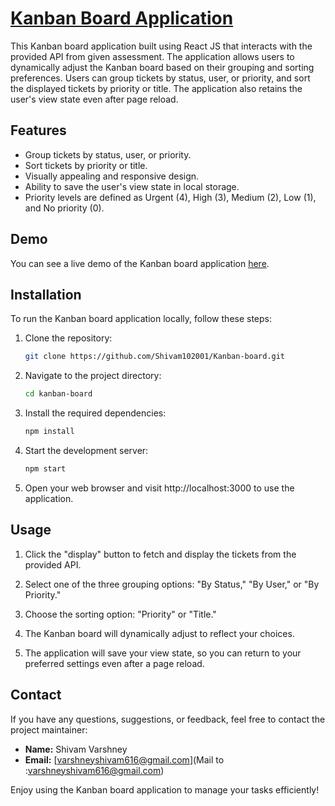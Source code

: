 # [Kanban Board Application](https://kanban-board-beta-nine.vercel.app/)

This Kanban board application built using React JS that interacts with the provided API from given assessment. The application allows users to dynamically adjust the Kanban board based on their grouping and sorting preferences. Users can group tickets by status, user, or priority, and sort the displayed tickets by priority or title. The application also retains the user's view state even after page reload.

## Features

- Group tickets by status, user, or priority.
- Sort tickets by priority or title.
- Visually appealing and responsive design.
- Ability to save the user's view state in local storage.
- Priority levels are defined as Urgent (4), High (3), Medium (2), Low (1), and No priority (0).

## Demo

You can see a live demo of the Kanban board application [here](https://kanban-board-beta-nine.vercel.app/).

## Installation

To run the Kanban board application locally, follow these steps:

1. Clone the repository:
   ```bash
   git clone https://github.com/Shivam102001/Kanban-board.git
   ```

2. Navigate to the project directory:
    ```bash
    cd kanban-board
    ```

3. Install the required dependencies:
    ```bash
    npm install
    ```
4. Start the development server:
    ```bash
    npm start
    ```
5. Open your web browser and visit http://localhost:3000 to use the application.


## Usage

1. Click the "display" button to fetch and display the tickets from the provided API.

2. Select one of the three grouping options: "By Status," "By User," or "By Priority."

3. Choose the sorting option: "Priority" or "Title."

4. The Kanban board will dynamically adjust to reflect your choices.

5. The application will save your view state, so you can return to your preferred settings even after a page reload.




## Contact

If you have any questions, suggestions, or feedback, feel free to contact the project maintainer:

- **Name:** Shivam Varshney
- **Email:** [varshneyshivam616@gmail.com](Mail to :varshneyshivam616@gmail.com)


Enjoy using the Kanban board application to manage your tasks efficiently!
